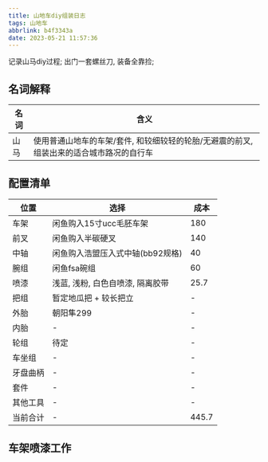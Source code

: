 ```yaml
---
title: 山地车diy组装日志
tags: 山地车
abbrlink: b4f3343a
date: 2023-05-21 11:57:36
---
```


记录山马diy过程;
出门一套螺丝刀, 装备全靠捡;

<!-- more -->

## 名词解释

| 名词 | 含义 |
| --- | --- |
| 山马 | 使用普通山地车的车架/套件, 和较细较轻的轮胎/无避震的前叉, 组装出来的适合城市路况的自行车 |

## 配置清单

| 位置 | 选择 | 成本 |
| --- | --- | --- |
| 车架 | 闲鱼购入15寸ucc毛胚车架 | 180 |
| 前叉 | 闲鱼购入半碳硬叉 | 140 |
| 中轴 | 闲鱼购入浩盟压入式中轴(bb92规格) | 40 |
| 腕组 | 闲鱼fsa碗组 | 60 |
| 喷漆 | 浅蓝, 浅粉, 白色自喷漆, 隔离胶带 | 25.7 |
| 把组 | 暂定地瓜把 + 较长把立 | - |
| 外胎 | 朝阳隼299 | - |
| 内胎 | - | - |
| 轮组 | 待定 | - |
| 车坐组 | - | - |
| 牙盘曲柄 | - | - |
| 套件 | - | - |
| 其他工具 | - | - |
| 当前合计 | - | 445.7 |

## 车架喷漆工作


